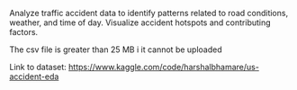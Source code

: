Analyze traffic accident data to identify patterns related to road conditions, weather, and time of day. Visualize accident hotspots and contributing factors.

The csv file is greater than 25 MB i it cannot be uploaded

Link to dataset: https://www.kaggle.com/code/harshalbhamare/us-accident-eda
